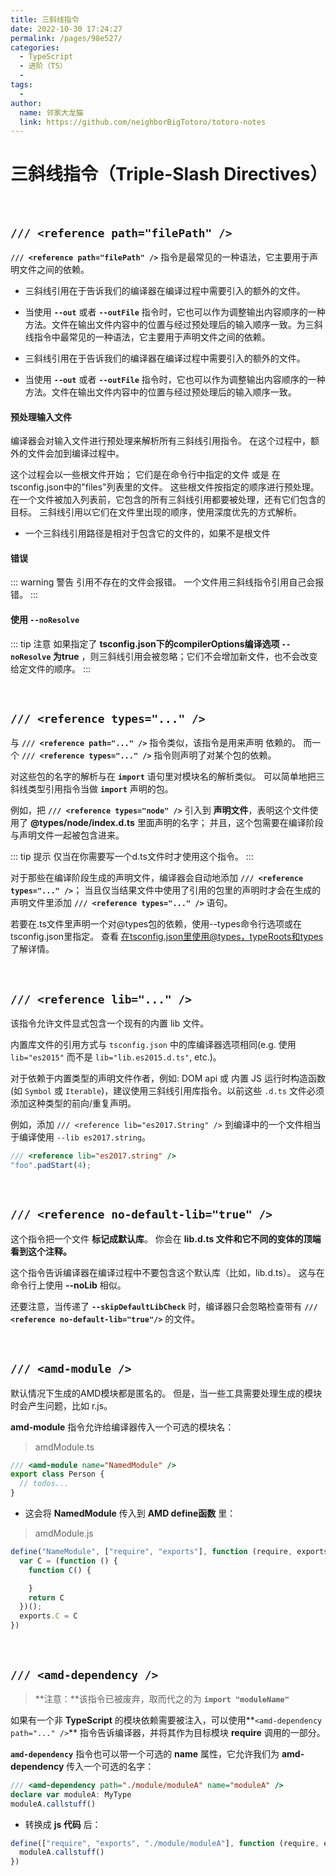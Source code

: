 ```yaml
---
title: 三斜线指令
date: 2022-10-30 17:24:27
permalink: /pages/98e527/
categories:
  - TypeScript
  - 进阶（TS）
  - 
tags:
  - 
author: 
  name: 邻家大龙猫
  link: https://github.com/neighborBigTotoro/totoro-notes
---
```




# 三斜线指令（Triple-Slash Directives）


<br>


## ``/// <reference path="filePath" />``


**``/// <reference path="filePath" />``** 指令是最常见的一种语法，它主要用于声明文件之间的依赖。

- 三斜线引用在于告诉我们的编译器在编译过程中需要引入的额外的文件。

- 当使用 **``--out``** 或者 **``--outFile``** 指令时，它也可以作为调整输出内容顺序的一种方法。文件在输出文件内容中的位置与经过预处理后的输入顺序一致。为三斜线指令中最常见的一种语法，它主要用于声明文件之间的依赖。

- 三斜线引用在于告诉我们的编译器在编译过程中需要引入的额外的文件。

- 当使用 **``--out``** 或者 **``--outFile``** 指令时，它也可以作为调整输出内容顺序的一种方法。文件在输出文件内容中的位置与经过预处理后的输入顺序一致。


#### 预处理输入文件


编译器会对输入文件进行预处理来解析所有三斜线引用指令。 在这个过程中，额外的文件会加到编译过程中。


这个过程会以一些根文件开始； 它们是在命令行中指定的文件 或是 在 tsconfig.json中的"files"列表里的文件。 这些根文件按指定的顺序进行预处理。 在一个文件被加入列表前，它包含的所有三斜线引用都要被处理，还有它们包含的目标。 三斜线引用以它们在文件里出现的顺序，使用深度优先的方式解析。


- 一个三斜线引用路径是相对于包含它的文件的，如果不是根文件


#### 错误


::: warning 警告
引用不存在的文件会报错。 一个文件用三斜线指令引用自己会报错。
:::


#### 使用 ``--noResolve``


::: tip 注意
如果指定了 **tsconfig.json下的compilerOptions编译选项 ``--noResolve`` 为true** ，则三斜线引用会被忽略；它们不会增加新文件，也不会改变给定文件的顺序。
:::


<br>


## ``/// <reference types="..." />``


与 **``/// <reference path="..." />``** 指令类似，该指令是用来声明 依赖的。 而一个 **``/// <reference types="..." />``** 指令则声明了对某个包的依赖。


对这些包的名字的解析与在 **``import``** 语句里对模块名的解析类似。 可以简单地把三斜线类型引用指令当做 **``import``** 声明的包。


例如，把 **``/// <reference types="node" />``** 引入到 **声明文件**，表明这个文件使用了 **@types/node/index.d.ts** 里面声明的名字； 并且，这个包需要在编译阶段与声明文件一起被包含进来。

::: tip 提示
仅当在你需要写一个d.ts文件时才使用这个指令。
:::


对于那些在编译阶段生成的声明文件，编译器会自动地添加 **``/// <reference types="..." />``**； 当且仅当结果文件中使用了引用的包里的声明时才会在生成的声明文件里添加 **``/// <reference types="..." />``** 语句。


若要在.ts文件里声明一个对@types包的依赖，使用--types命令行选项或在tsconfig.json里指定。 查看 [在tsconfig.json里使用@types，typeRoots和types](https://www.tslang.cn/docs/handbook/tsconfig-json.html#types-typeroots-and-types) 了解详情。


<br>


## `/// <reference lib="..." />`

该指令允许文件显式包含一个现有的内置 lib 文件。

内置库文件的引用方式与 `tsconfig.json` 中的库编译器选项相同(e.g. 使用`lib="es2015"` 而不是 `lib="lib.es2015.d.ts"`, etc.)。

对于依赖于内置类型的声明文件作者，例如: DOM api 或 内置 JS 运行时构造函数(如 `Symbol` 或 `Iterable`)，建议使用三斜线引用库指令。以前这些 `.d.ts` 文件必须添加这种类型的前向/重复声明。

例如，添加 `/// <reference lib="es2017.String" />` 到编译中的一个文件相当于编译使用 `--lib es2017.string`。

``` ts
/// <reference lib="es2017.string" />
"foo".padStart(4);
```



<br>


## ``/// <reference no-default-lib="true" />``


这个指令把一个文件 **标记成默认库**。 你会在 **lib.d.ts 文件和它不同的变体的顶端看到这个注释。**


这个指令告诉编译器在编译过程中不要包含这个默认库（比如，lib.d.ts）。 这与在命令行上使用 **--noLib** 相似。

还要注意，当传递了 **``--skipDefaultLibCheck``** 时，编译器只会忽略检查带有 **``/// <reference no-default-lib="true"/>``** 的文件。


<br>


## ``/// <amd-module />``


默认情况下生成的AMD模块都是匿名的。 但是，当一些工具需要处理生成的模块时会产生问题，比如 r.js。

**amd-module** 指令允许给编译器传入一个可选的模块名：

> amdModule.ts
``` ts
/// <amd-module name="NamedModule" />
export class Person {
  // todos...
}
```

- 这会将 **NamedModule** 传入到 **AMD define函数** 里：

> amdModule.js
``` js
define("NameModule", ["require", "exports"], function (require, exports) {
  var C = (function () {
    function C() {

    }
    return C
  })();
  exports.C = C
})
```


<br>


## **``/// <amd-dependency />``**

> **注意：**该指令已被废弃，取而代之的为 **``import "moduleName"``**

如果有一个非 **TypeScript** 的模块依赖需要被注入，可以使用**``<amd-dependency path="..." />``** 指令告诉编译器，并将其作为目标模块 **require** 调用的一部分。

**``amd-dependency``** 指令也可以带一个可选的 **name** 属性，它允许我们为 **amd-dependency** 传入一个可选的名字：

``` ts
/// <amd-dependency path="./module/moduleA" name="moduleA" />
declare var moduleA: MyType
moduleA.callstuff()
```

- 转换成 **js 代码** 后：
``` js
define(["require", "exports", "./module/moduleA"], function (require, exports, noduleA) {
  moduleA.callstuff()
})
```
